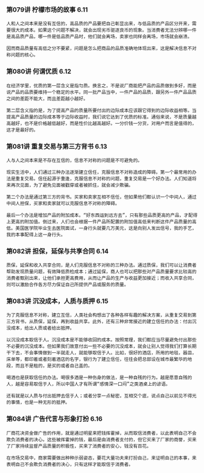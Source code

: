 ### 第079讲 柠檬市场的故事 6.11

`人和人之间本来是没有互信的，高品质的产品要把自己彰显出来，与低品质的产品区分开来，需要很大的成本。如果这个问题不解决，就会出现劣币驱逐良币的现象。当消费者无法分辨哪一件是高品质产品，哪一件是低品质产品时，他们就会离场，卖家也同样会离场，市场就会崩溃。`

`因而商品质量有高低之分不要紧，问题是怎么把商品的品质准确地体现出来，这是解决信息不对称问题的核心。`

### 第080讲 何谓优质 6.12

`在经济学里，优质的第一层含义是指匀质。换言之，不是说厂商能把产品的品质做到多好，而是说产品的品质要维持一个稳定的水平。同一批产品当中，一件产品的品质，跟另外一件产品品质之间的差距不能大，而且差距越小越好。`

`第二层含义指的是，为了提高产品的质量所要付出的边际成本应该跟它得到的边际收益相等。当提高产品质量的边际成本等于边际收益时，我们说它达到了优质的标准。通俗来说，不是质量越高越好，也不是价格越低越好，而是性价比越高越好。一分价钱一分货，对用户而言是值得的，这才是最好的。`

### 第081讲 重复交易与第三方背书 6.13

`人与人之间本来是不存在互信的，信息不对称的问题是不可避免的。`

`现实生活中，人们通过三种办法逐渐建立信任，克服信息不对称造成的障碍。第一个最常用的办法是重复交易。信任起源于重逢，克服信息不对称的问题，重复交易是一个好办法。人们知道将来再次见面，为了避免见面被戳穿或者被抓住，就会减少欺骗。`

`第二个办法是通过第三方的背书。买家和卖家互相不信任，但如果他们都认识一个中间人，通过中间人担保，买家和卖家就可以克服信息不对称的障碍。`

`最后一个办法是增加产品的附加成本。“好东西运到远方去”，只有那些品质更高的产品，才配得上更高的附加值。倒过来，人们也会根据一件产品所配置的附加值高低来判断这件产品质量的高低。美国医学院毕业生去医院面试，一身行头就要几万美元，这是向别人发出信号，我的手艺，我的本事配得上这一身行头。`

### 第082讲 担保，延保与共享合同 6.14

`质保，延保和收入共享合同，是人们克服信息不对称的三种办法。通过质保，我们可以让消费者帮助发现质量问题，有效降低质检成本；通过延保，商人也可以把那些对产品质量要求比较高的消费者甄别出来，让他们承担更高费用，从而让产品的生产与收益更加接近；而收入共享合同，则可以激励合作各方尽力保证自己所提供产品或服务的质量。`

### 第083讲 沉没成本，人质与质押 6.15

`为了克服信息不对称，建立互信，人类社会构想出了各种各样有趣的解决方案，从重复交易到第三方背书，从质保，延保，再到收益共享。此外，还有三种非常接近的建立信任的办法：付出沉没成本，给出人质或者给出抵押。`

`以沉没成本取信于人。沉没成本是不能够收回的成本。按照常理，我们都应当尽量避免付出那些不必要的沉没成本。但如果我们故意付出一些不必要的沉没成本，就会让别人觉得我们打算长期干下去，不会事情做到一半就走人，就能够取信于人。比如，很好的酒店，所用的地毯，器皿，床单等，都印着或者刻着酒店的名字，银行为了建立信任，往往会把总部设在城市最繁华的地段，而且不是租的，是买的或者自己盖的。`

`喝酒也是获取信任的办法。喝很多酒是一种伤身的做法，是一种自残的行为。越是愿意自残的人，越是容易取信于人，所以中国人才有所谓“感情深一口闷”之类酒桌上的谚语。`

`还有就是以人质与付出抵押去信于人；或者分享一点秘密，互相交个底，说点自己以前见不得光的事情，也是一种无形的抵押。`

### 第084讲 广告代言与形象打扮 6.16

`厂商花决资金做广告的作用，就是通过明星来把钱挥霍掉，从而取信消费者，以此表明自己不会欺负消费者的决心。这些被挥霍掉的钱，最后是由消费者支付的，但它买来了厂家的商誉，买来了厂家持续监督产品质量的积极性，买来了消费者的安心，钱没有百花。`

`在市场交易中，商家需要做出种种示弱姿态，要花大量功夫来打扮自己，来证明自己的本事，来表明自己不会欺负消费者的决心，只有这样才能取信于消费者。`